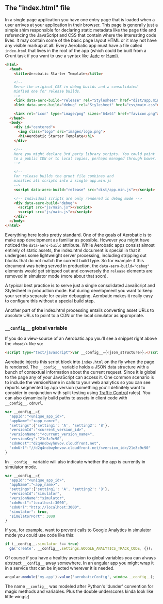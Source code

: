 ## The "index.html" file
In a single page application you have one entry page that is loaded when a user arrives at your application in their browser. This page is generally just a simple shim responsible for declaring static metadata like the page title and referencing the JavaScript and CSS that contain where the interesting code lives. It may contain some of the basic page layout HTML or it may not have any visible markup at all. Every Aerobatic app must have a file called `index.html` that lives in the root of the app (which could be built from a Grunt task if you want to use a syntax like [Jade](http://jade-lang.com) or [Haml](http://haml.info)).

```html
<html>
  <head>
    <title>Aerobatic Starter Template</title>

    <!--
    Serve the original CSS in debug builds and a consolidated
    minfied one for release builds.
    -->
    <link data-aero-build="release" rel="Stylesheet" href="dist/app.min.css">
    <link data-aero-build="debug" rel="Stylesheet" href="css/main.css">

    <link rel="icon" type="image/png" sizes="64x64" href="favicon.png">
  </head>
  <body>
    <div id="centered">
      <img class="logo" src="images/logo.png">
      <h1>Aerobatic Starter Template</h1>
    </div>

    <!--
    Here you might declare 3rd party library scripts. You could point
    to a public CDN or to local copies, perhaps managed through bower.
    -->

    <!--
    For release builds the grunt file combines and
    minifies all scripts into a single app.min.js
    -->
    <script data-aero-build="release" src="dist/app.min.js"></script>

    <!-- Individual scripts are only rendered in debug mode -->
    <div data-aero-build="debug">
      <script src="js/main.js"></script>
      <script src="js/main.js"></script>
    </div>
  </body>
</html>
```

Everything here looks pretty standard. One of the goals of Aerobatic is to make app development as familiar as possible. However you might have noticed the `data-aero-build` attribute. While Aerobatic apps consist almost entirely of static assets, the index.html document is special in that it undergoes some lightweight server processing, including stripping out blocks that do not match the current build type. So for example if this document was being served in production, the `data-aero-build="debug"` elements would get stripped out and conversely the `release` elements are removed in simulator mode (more about that soon).

A typical best practice is to serve just a single consolidated JavaScript and Stylesheet in production mode. But during development you want to keep your scripts separate for easier debugging. Aerobatic makes it really easy to configure this without a special build step.

Another part of the index.html processing entails converting asset URLs to absolute URLs to point to a CDN or the local simulator as appropriate.

### `__config__` global variable
If you do a view-source of an Aerobatic app you'll see a snippet right above the `<head/>` like so:

```html
<script type="text/javascript">var __config__={<json_structure>};</script>
```
Aerobatic injects this script block into `index.html` on the fly when the page is rendered. The `__config__` variable holds a JSON data structure with a bunch of contextual information about the current request. Since it is global to the page any of your JavaScript can access it. One common scenario is to include the versionName in calls to your web analytics so you can see reports segmented by app version (something you'll definitely want to consider in conjunction with split testing using [Traffic Control](/docs/traffic-control) rules). You can also dynamically build paths to assets in client code with `__config__.cdnUrl`.

```js
var __config__={
  "appId":"<unique_app_id>",
  "appName":"<app_name>",
  "settings":{'setting1': 'A', 'setting2': 'B'},
  "versionId":"<current_version_id>",
  "versionName":"<current_version_name>",
  "versionKey":"21e3c9c90",
  "cdnHost":"d2q4nobwyhnvov.cloudfront.net",
  "cdnUrl":"//d2q4nobwyhnvov.cloudfront.net/<version_id>/21e3c9c90"
}
```

In `__config__` variable will also indicate whether the app is currently in simulator mode.

```js
var __config__={
  "appId":"<unique_app_id>",
  "appName":"<app_name>",
  "settings":{'setting1': 'A', 'setting2': 'B'},
  "versionId":"simulator",
  "versionName":"simulator",
  "cdnHost":"localhost:3000",
  "cdnUrl":"http://localhost:3000",
  "simulator": true,
  "simulatorPort": 3000
}
```

If you, for example, want to prevent calls to Google Analytics in simulator mode you could use code like this:
```javascript
if (__config__.simulator !== true)
  ga('create', __config__.settings.GOOGLE_ANALYTICS_TRACK_CODE, {});
```

Of course if you have a healthy aversion to global variables you can always abstract `__config__` away somewhere. In an angular app you might wrap it in a service that can be injected wherever it is needed.

```js
angular.module('my-app').value('aerobaticConfig', window.__config__);
```

The name `__config__` was modeled after Python's 'dunder' convention for magic methods and variables. Plus the double underscores kinda look like little wings;)

